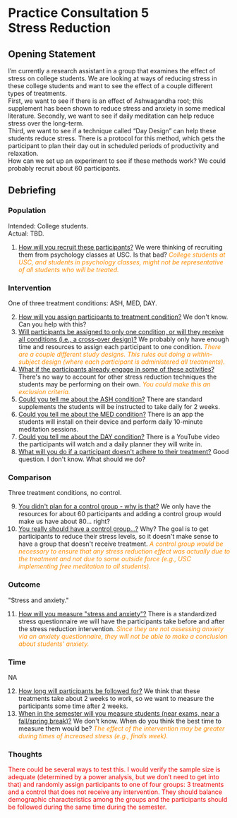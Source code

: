 # Practice Consultation 5 <br />Stress Reduction

## Opening Statement

I’m currently a research assistant in a group that examines the effect of stress on college students. We are looking at ways of reducing stress in these college students and want to see the effect of a couple different types of treatments.  
First, we want to see if there is an effect of Ashwagandha root; this supplement has been shown to reduce stress and anxiety in some medical literature. 
Secondly, we want to see if daily meditation can help reduce stress over the long-term.  
Third, we want to see if a technique called “Day Design” can help these students reduce stress. There is a protocol for this method, which gets the participant to plan their day out in scheduled periods of productivity and relaxation.  
How can we set up an experiment to see if these methods work? We could probably recruit about 60 participants.

## Debriefing

### Population

Intended: College students.  
Actual: TBD.  

1. <u>How will you recruit these participants?</u> We were thinking of recruiting them from psychology classes at USC. Is that bad? <font color = #ff8c00>*College students at USC, and students in psychology classes, might not be representative of all students who will be treated.*</font>

### Intervention

One of three treatment conditions: ASH, MED, DAY. 

2. <u>How will you assign participants to treatment condition?</u> We don't know. Can you help with this?
3. <u>Will participants be assigned to only one condition, or will they receive all conditions (i.e., a cross-over design)?</u> We probably only have enough time and resources to assign each participant to one condition. <font color = #ff8c00>*There are a couple different study designs. This rules out doing a within-subject design (where each participant is administered all treatments).*</font>
4. <u>What if the participants already engage in some of these activities?</u> There's no way to account for other stress reduction techniques the students may be performing on their own. <font color = #ff8c00>*You could make this an exclusion criteria.*</font>
5. <u>Could you tell me about the ASH condition?</u> There are standard supplements the students will be instructed to take daily for 2 weeks.
6. <u>Could you tell me about the MED condition?</u> There is an app the students will install on their device and perform daily 10-minute meditation sessions.
7. <u>Could you tell me about the DAY condition?</u> There is a YouTube video the participants will watch and a daily planner they will write in.
8. <u>What will you do if a participant doesn't adhere to their treatment?</u> Good question. I don't know. What should we do?

### Comparison

Three treatment conditions, no control.  

9. <u>You didn't plan for a control group - why is that?</u> We only have the resources for about 60 participants and adding a control group would make us have about 80... right?
10. <u>You really should have a control group...?</u> Why? The goal is to get participants to reduce their stress levels, so it doesn't make sense to have a group that doesn't receive treatment. <font color = #ff8c00>*A control group would be necessary to ensure that any stress reduction effect was actually due to the treatment and not due to some outside force (e.g., USC implementing free meditation to all students).*</font>

### Outcome

"Stress and anxiety."

11. <u>How will you measure "stress and anxiety"?</u> There is a standardized stress questionnaire we will have the participants take before and after the stress reduction intervention. <font color = #ff8c00>*Since they are not assessing anxiety via an anxiety questionnaire, they will not be able to make a conclusion about students' anxiety.*</font>

### Time

NA

12. <u>How long will participants be followed for?</u> We think that these treatments take about 2 weeks to work, so we want to measure the participants some time after 2 weeks.
13. <u>When in the semester will you measure students (near exams, near a fall/spring break)?</u> We don't know. When do you think the best time to measure them would be? <font color = #ff8c00>*The effect of the intervention may be greater during times of increased stress (e.g., finals week).*</font>


### Thoughts

<font color = #ef0000>There could be several ways to test this. I would verify the sample size is adequate (determined by a power analysis, but we don’t need to get into that) and randomly assign participants to one of four groups: 3 treatments and a control that does not receive any intervention. They should balance demographic characteristics among the groups and the participants should be followed during the same time during the semester.</font>